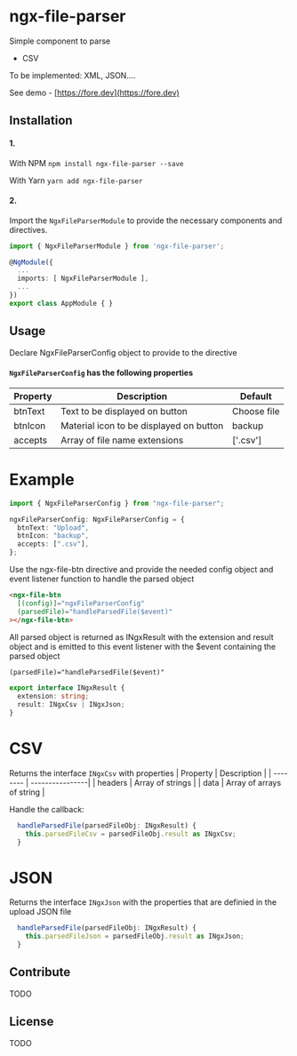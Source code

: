 # ngx-file-parser

Simple component to parse

- CSV

To be implemented: XML, JSON....

See demo - [https://fore.dev](https://fore.dev)

## Installation

#### 1.

With NPM
`npm install ngx-file-parser --save`

With Yarn
`yarn add ngx-file-parser`

#### 2.

Import the `NgxFileParserModule` to provide the necessary components and directives.

```ts
import { NgxFileParserModule } from 'ngx-file-parser';

@NgModule({
  ...
  imports: [ NgxFileParserModule ],
  ...
})
export class AppModule { }
```

## Usage

Declare NgxFileParserConfig object to provide to the directive

#### `NgxFileParserConfig` has the following properties

| Property | Description                             | Default     |
| -------- | --------------------------------------- | ----------- |
| btnText  | Text to be displayed on button          | Choose file |
| btnIcon  | Material icon to be displayed on button | backup      |
| accepts  | Array of file name extensions           | ['.csv']    |

# Example

```ts
import { NgxFileParserConfig } from "ngx-file-parser";

ngxFileParserConfig: NgxFileParserConfig = {
  btnText: "Upload",
  btnIcon: "backup",
  accepts: [".csv"],
};
```

Use the ngx-file-btn directive and provide the needed config object and event listener function to handle the parsed object

```html
<ngx-file-btn
  [(config)]="ngxFileParserConfig"
  (parsedFile)="handleParsedFile($event)"
></ngx-file-btn>
```

All parsed object is returned as INgxResult with the extension and result object and is emitted to this event listener with the \$event containing the parsed object

```html
(parsedFile)="handleParsedFile($event)"
```

```ts
export interface INgxResult {
  extension: string;
  result: INgxCsv | INgxJson;
}
```

# CSV

Returns the interface `INgxCsv` with properties
| Property | Description |
| -------- | ----------------|
| headers | Array of strings |
| data | Array of arrays of string |

Handle the callback:

```ts
  handleParsedFile(parsedFileObj: INgxResult) {
    this.parsedFileCsv = parsedFileObj.result as INgxCsv;
  }
```

# JSON

Returns the interface `INgxJson` with the properties that are definied in the upload JSON file

```ts
  handleParsedFile(parsedFileObj: INgxResult) {
    this.parsedFileJson = parsedFileObj.result as INgxJson;
  }
```

## Contribute

TODO

## License

TODO
